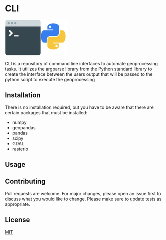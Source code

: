 # CLI
<img src="01_cli.jpg" alt="drawing" width="200"/>

CLI is a repository of command line interfaces to automate
geoprocessing tasks. It utilizes the argparse library
from the Python standard library to create the interface
between the users output that will be passed to the python
script to execute the geoprocessing

## Installation

There is no installation required, but you have to be aware
that there are certain packages that must be installed: 
	
* numpy 
* geopandas 
* pandas
* scipy 
* GDAL 
* rasterio 

## Usage


## Contributing
Pull requests are welcome. For major changes, please open an issue first to discuss what you would like to change.
Please make sure to update tests as appropriate.

## License
[MIT](https://choosealicense.com/licenses/mit/)
